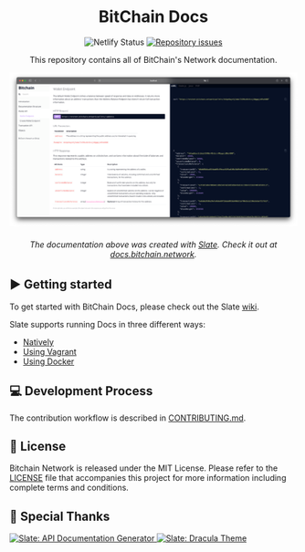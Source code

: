 <h1 align="center">
  BitChain Docs
</h1>

<p align="center">
  <img src="https://api.netlify.com/api/v1/badges/bae9e243-2e30-476e-92f6-c7dfcfe6a705/deploy-status" alt="Netlify Status">
  <a href="https://github.com/bitchain/docs/issues">
    <img alt="Repository issues" src="https://img.shields.io/github/issues/bitchain/docs?color=%230E1E25">
  </a>
</p>

<p align="center">This repository contains all of BitChain's Network documentation.</p>

<p align="center"><img src=".github/assets/screenshot.png" width=700 alt="Screenshot"></p>

<h6 align="center">
    <em>The documentation above was created with <a href="https://github.com/slatedocs/slate">Slate</a>. 
      Check it out at <a href="https://docs.bitchain.network">docs.bitchain.network</a>.
    </em>
</h6>

## ▶️ Getting started

To get started with BitChain Docs, please check out the Slate [wiki](https://github.com/slatedocs/slate/wiki#getting-started).

Slate supports running Docs in three different ways:
* [Natively](https://github.com/slatedocs/slate/wiki/Using-Slate-Natively)
* [Using Vagrant](https://github.com/slatedocs/slate/wiki/Using-Slate-in-Vagrant)
* [Using Docker](https://github.com/slatedocs/slate/wiki/Using-Slate-in-Docker)


## 💻 Development Process

The contribution workflow is described in [CONTRIBUTING.md](CONTRIBUTING.md).

## 📝 License

Bitchain Network is released under the MIT License. Please refer to the [LICENSE](LICENSE) file that accompanies this project for more information including complete terms and conditions.

## 💜 Special Thanks

<a href="https://github.com/slatedocs/slate">
  <img src="https://raw.githubusercontent.com/slatedocs/img/main/logo-slate.png" alt="Slate: API Documentation Generator" height="100">
</a>

<a href="https://github.com/dracula/slate">
  <img src="https://draculatheme.com/static/icons/pack-1/045-dracula.svg" alt="Slate: Dracula Theme" height="90">
</a>
